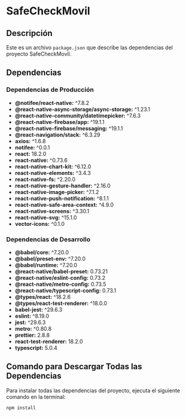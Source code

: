 # SafeCheckMovil

## Descripción
Este es un archivo `package.json` que describe las dependencias del proyecto SafeCheckMovil.

## Dependencias

### Dependencias de Producción
- **@notifee/react-native:** ^7.8.2
- **@react-native-async-storage/async-storage:** ^1.23.1
- **@react-native-community/datetimepicker:** ^7.6.3
- **@react-native-firebase/app:** ^19.1.1
- **@react-native-firebase/messaging:** ^19.1.1
- **@react-navigation/stack:** ^6.3.29
- **axios:** ^1.6.8
- **notifee:** ^0.0.1
- **react:** 18.2.0
- **react-native:** ^0.73.6
- **react-native-chart-kit:** ^6.12.0
- **react-native-elements:** ^3.4.3
- **react-native-fs:** ^2.20.0
- **react-native-gesture-handler:** ^2.16.0
- **react-native-image-picker:** ^7.1.2
- **react-native-push-notification:** ^8.1.1
- **react-native-safe-area-context:** ^4.9.0
- **react-native-screens:** ^3.30.1
- **react-native-svg:** ^15.1.0
- **vector-icons:** ^0.1.0

### Dependencias de Desarrollo
- **@babel/core:** ^7.20.0
- **@babel/preset-env:** ^7.20.0
- **@babel/runtime:** ^7.20.0
- **@react-native/babel-preset:** 0.73.21
- **@react-native/eslint-config:** 0.73.2
- **@react-native/metro-config:** 0.73.5
- **@react-native/typescript-config:** 0.73.1
- **@types/react:** ^18.2.6
- **@types/react-test-renderer:** ^18.0.0
- **babel-jest:** ^29.6.3
- **eslint:** ^8.19.0
- **jest:** ^29.6.3
- **metro:** ^0.80.8
- **prettier:** 2.8.8
- **react-test-renderer:** 18.2.0
- **typescript:** 5.0.4

## Comando para Descargar Todas las Dependencias
Para instalar todas las dependencias del proyecto, ejecuta el siguiente comando en la terminal:

```bash
npm install
